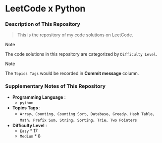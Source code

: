 # LeetCode x Python

### Description of This Repository
> This is the repository of my code solutions on LeetCode.

> [!NOTE] 
> The code solutions in this repository are categorized by `Difficulty Level`.

> [!NOTE]
> The `Topics Tags` would be recorded in **Commit message** column.

### Supplementary Notes of This Repository
- **Programming Language** :
  - `python`
- **Topics Tags** :
  - `Array`、`Counting`、`Counting Sort`、`Database`、`Greedy`、`Hash Table`、`Math`、`Prefix Sum`、`String`、`Sorting`、`Trie`、`Two Pointers`
- **Difficulty Level** :
  - `Easy` * 17
  - `Medium` * 8
